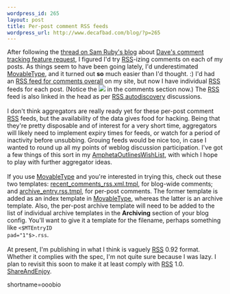 ```yaml
--- 
wordpress_id: 265
layout: post
title: Per-post comment RSS feeds
wordpress_url: http://www.decafbad.com/blog/?p=265
---
```

After following the <a href="http://www.intertwingly.net/blog/836.html">thread on Sam Ruby's blog</a> about <a href="http://scriptingnews.userland.com/backissues/2002/09/20#When:8:39:43AM">Dave's  comment tracking feature request</a>, I figured I'd try <a href="http://www.decafbad.com/twiki/bin/view/Main/RSS">RSS</a>-izing comments on each of my posts.  As things seem to have been going lately, I'd underestimated <a href="http://www.decafbad.com/twiki/bin/view/Main/MovableType">MovableType</a>, and it turned out <strong>so</strong> much easier than I'd thought.  :)  I'd had an <a href="http://www.decafbad.com/recent_comments_rss.xml">RSS feed for comments overall</a> on my site, but now I have individual <a href="http://www.decafbad.com/twiki/bin/view/Main/RSS">RSS</a> feeds for each post.  (Notice the <img src="http://www.decafbad.com/images/xml.gif"> in the comments section now.)  The <a href="http://www.decafbad.com/twiki/bin/view/Main/RSS">RSS</a> feed is also linked in the head as per <a href="http://diveintomark.org/archives/2002/05/31.html#more_on_rss_autodiscovery">RSS autodiscovery</a> discussions.
<br /><br />
I don't think aggregators are really ready yet for these per-post comment <a href="http://www.decafbad.com/twiki/bin/view/Main/RSS">RSS</a> feeds, but the availability of the data gives food for hacking.  Being that they're pretty disposable and of interest for a very short time, aggregators will likely need to implement expiry times for feeds, or watch for a period of inactivity before unsubbing.  Grouing feeds would be nice too, in case I wanted to round up all my points of weblog discussion participation.  I've got a few things of this sort in my <a href="http://www.decafbad.com/twiki/bin/view/Main/AmphetaOutlinesWishList">AmphetaOutlinesWishList</a>, with which I hope to play with further aggregator ideas.
<br /><br />
If you use <a href="http://www.decafbad.com/twiki/bin/view/Main/MovableType">MovableType</a> and you're interested in trying this, check out these two templates:  <a href="http://www.decafbad.com/recent_comments_rss.xml.tmpl">recent_comments_rss.xml.tmpl</a>, for blog-wide comments; and <a href="http://www.decafbad.com/archive_entry.rss.tmpl">archive_entry.rss.tmpl</a>, for per-post comments.  The former template is added as an index template in <a href="http://www.decafbad.com/twiki/bin/view/Main/MovableType">MovableType</a>, whereas the latter is an archive template.  Also, the per-post archive template will need to be added to the list of individual archive templates in the <strong>Archiving</strong> section of your blog config.  You'll want to give it a template for the filename, perhaps something like <code><$MTEntryID pad="1"$>.rss</code>.
<br /><br />
At present, I'm publishing in what I think is vaguely <a href="http://www.decafbad.com/twiki/bin/view/Main/RSS">RSS</a> 0.92 format.  Whether it complies with the spec, I'm not quite sure because I was lazy.  I plan to revisit this soon to make it at least comply with <a href="http://www.decafbad.com/twiki/bin/view/Main/RSS">RSS</a> 1.0.  <a href="http://www.decafbad.com/twiki/bin/view/Main/ShareAndEnjoy">ShareAndEnjoy</a>.
<!--more-->
shortname=ooobio
